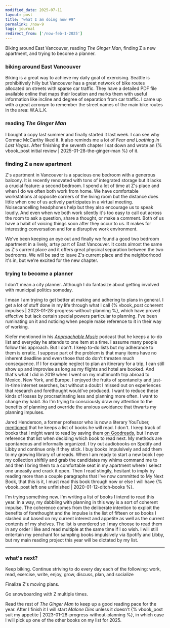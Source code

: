 ```yaml
---
modified_date: 2025-07-11
layout: post
title: "what I am doing now #9"
permalink: /now-9
tags: journal
redirect_from: ['/now-feb-1-2025']
---
```


Biking around East Vancouver, reading _The Ginger Man_, finding Z a new apartment, and trying to become a planner.
<!--more-->

### biking around East Vancouver

Biking is a great way to achieve my daily goal of exercising.
Seattle is prohibitively hilly but Vancouver has a great network of bike routes allocated on streets with sparse car traffic.
They have a detailed PDF file available online that maps their location and marks them with useful information like incline and degree of separation from car traffic.
I came up with a great acronym to remember the street names of the main bike routes in the area: W.A.L.K.

### reading _The Ginger Man_

I bought a copy last summer and finally started it last week.
I can see why Cormac McCarthy liked it.
It also reminds me a lot of _Fear and Loathing in Last Vegas_.
After finishing the seventh chapter I sat down and wrote an {% vbook_post initial review | 2025-01-28-the-ginger-man %} of it.

### finding Z a new apartment

Z's apartment in Vancouver is a spacious one bedroom with a generous balcony.
It is recently renovated with tons of integrated storage but it lacks a crucial feature: a second bedroom.
I spend a lot of time at Z's place and when I do we often both work from home.
We have comfortable workstations at opposite corners of the living room but the distance does little when one of us actively participates in a virtual meeting.
Noisecancelling headphones help but they also encourage us to speak loudly.
And even when we both work silently it's too easy to call out across the room to ask a question, share a thought, or make a comment.
Both of us have a habit of voicing things soon after they occur to us.
It makes for interesting conversation and for a disruptive work environment.

We've been keeping an eye out and finally we found a good two bedroom apartment in a lively, artsy part of East Vancouver.
It costs almost the same as Z's current place and it offers great physical separation between the two bedrooms.
We will be sad to leave Z's current place and the neighborhood it's in, but we're excited for the new chapter.

### trying to become a planner

I don't mean a city planner.
Although I do fantasize about getting involved with municipal politics someday.

I mean I am trying to get better at making and adhering to plans in general.
I get a lot of stuff done in my life through what I call {% vbook_post coherent impulses | 2023-01-28-progress-without-planning %}, which have proved effective but lack certain special powers particular to planning.
I've been ruminating on it and noticing when people make reference to it in their way of working.

Kiefer mentioned in his [_Approachable Music_](https://open.spotify.com/show/2d0fpifQoLn230QaGjrW7w?si=c4dc3ff353e74c77) podcast that he keeps a to-do list and everyday he attends to one item at a time.
I assume many people follow this approach.
But I don't.
I keep to-do lists but my adherance to them is erratic.
I suppose part of the problem is that many items have no inherent deadline and even those that do don't threaten much consequence.
If I for example neglect to plan an itinerary for a trip, I can still show up and improvise as long as my flights and hotel are booked.
And that's what I did in 2019 when I went on my multimonth trip abroad to Mexico, New York, and Europe.
I enjoyed the fruits of spontaneity and just-in-time internet searches, but without a doubt I missed out on experiences that research and forethought would've produced.
I want to reduce these kinds of losses by procrastinating less and planning more often.
I want to change my habit.
So I'm trying to consciously draw my attention to the benefits of planning and override the anxious avoidance that thwarts my planning impulses.

Jared Henderson, a former professor who is now a literary YouTuber, [mentioned](https://youtu.be/5rrJ6RReYnA?si=sHhJhHoCTYPCjJfk) that he keeps a list of books he will read.
I don't.
I keep track of books that I might want to read by saving them [on Goodreads](https://www.goodreads.com/review/list/57048915), but I never reference that list when deciding which book to read next.
My methods are spontaneous and informally organized.
I try out audiobooks on Spotify and Libby and continue only if they stick.
I buy books impulsively and add them to my growing library of unreads.
When I am ready to start a new book I eye my collection shiftily and grab the candidates my whims command me to and then I bring them to a comfortable seat in my apartment where I select one uneasily and crack it open.
Then I read stingily, hesitant to imply by reading more than a couple paragraphs that I've now committed to My Next Book, that this is it, I must read this book through now or else I will have {% vbook_post left one unfinished | 2020-01-12-ditch-books %}.

I'm trying something new.
I'm writing a list of books I intend to read this year.
In a way, my dabbling with planning in this way is a sort of coherent impulse.
The coherence comes from the deliberate intention to exploit the benefits of forethought and the impulse is the list of fifteen or so books I slashed out based on my current interest and appetite as well as the current contents of my shelves.
The list is unordered so I may choose to read them in any order I like and read multiple at the same time if I so wish.
I will still entertain my penchant for sampling books impulsively via Spotify and Libby, but my main reading project this year will be dictated by my list.

---

### what's next?

Keep biking.
Continue striving to do every day each of the following: work, read, exercise, write, enjoy, grow, discuss, plan, and socialize

Finalize Z's moving plans.

Go snowboarding with Z multiple times.

Read the rest of _The Ginger Man_ to keep up a good reading pace for the year.
After I finish it I will start _Malone Dies_ unless it doesn't {% vbook_post suit my appetite | 2023-01-28-progress-without-planning %}, in which case I will pick up one of the other books on my list for 2025.